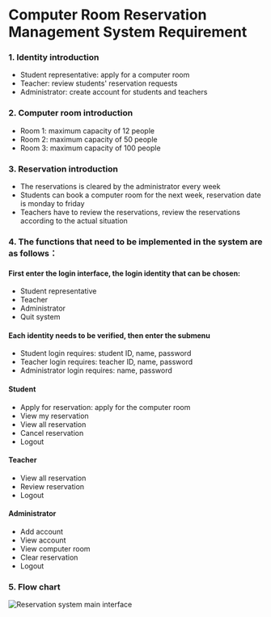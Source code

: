 # Computer Room Reservation Management System Requirement

### 1. Identity introduction
- Student representative:  apply for a computer room
- Teacher:  review students' reservation requests 
- Administrator:  create account for students and teachers

### 2. Computer room introduction
- Room 1:  maximum capacity of 12 people
- Room 2:  maximum capacity of 50 people
- Room 3:  maximum capacity of 100 people

### 3. Reservation introduction
- The reservations is cleared by the administrator every week
- Students can book a computer room for the next week, reservation date is monday to friday
- Teachers have to review the reservations, review the reservations according to the actual situation

### 4. The functions that need to be implemented in the system are as follows：

#### First enter the login interface, the login identity that can be chosen:
- Student representative
- Teacher
- Administrator
- Quit system

#### Each identity needs to be verified, then enter the submenu
- Student login requires: student ID, name, password
- Teacher login requires: teacher ID, name, password
- Administrator login requires: name, password

#### Student
- Apply for reservation: apply for the computer room
- View my reservation
- View all reservation
- Cancel reservation
- Logout

#### Teacher
- View all reservation
- Review reservation
- Logout

#### Administrator
- Add account
- View account
- View computer room
- Clear reservation
- Logout


### 5. Flow chart
![Reservation system main interface ](https://user-images.githubusercontent.com/14805432/63522040-9d68c000-c4c5-11e9-9d66-4672405814c5.png)

